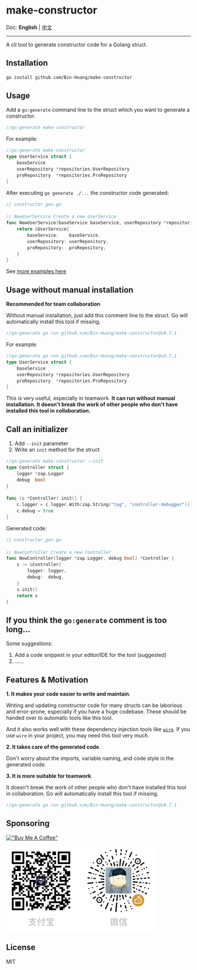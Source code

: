 # make-constructor

Doc: **English** | [中文](README_zh.md)

----------

A cli tool to generate constructor code for a Golang struct.

## Installation

```bash
go install github.com/Bin-Huang/make-constructor
```

## Usage

Add a `go:generate` command line to the struct which you want to generate a constructor.

```go
//go:generate make-constructor
```

For example:

```go
//go:generate make-constructor
type UserService struct {
	baseService
	userRepository *repositories.UserRepository
	proRepository  *repositories.ProRepository
}
```

After executing `go generate ./...` the constructor code generated:

```go
// constructor_gen.go

// NewUserService Create a new UserService
func NewUserService(baseService baseService, userRepository *repositories.UserRepository, proRepository *repositories.ProRepository) *UserService {
	return &UserService{
		baseService:    baseService,
		userRepository: userRepository,
		proRepository:  proRepository,
	}
}
```

See [more examples here](https://github.com/Bin-Huang/make-constructor/tree/master/test)

## Usage without manual installation

**Recommended for team collaboration**

Without manual installation, just add this comment line to the struct. Go will automatically install this tool if missing.

```go
//go:generate go run github.com/Bin-Huang/make-constructor@v0.7.1
```

For example:

```go
//go:generate go run github.com/Bin-Huang/make-constructor@v0.7.1
type UserService struct {
	baseService
	userRepository *repositories.UserRepository
	proRepository  *repositories.ProRepository
}
```

This is very useful, especially in teamwork. **It can run without manual installation. It doesn't break the work of other people who don't have installed this tool in collaboration.**

## Call an initializer

1. Add `--init` parameter
2. Write an `init` method for the struct

```go
//go:generate make-constructor --init
type Controller struct {
	logger *zap.Logger
	debug  bool
}

func (c *Controller) init() {
	c.logger = c.logger.With(zap.String("tag", "controller-debugger"))
	c.debug = true
}
```

Generated code:

```go
// constructor_gen.go

// NewController Create a new Controller
func NewController(logger *zap.Logger, debug bool) *Controller {
	s := &Controller{
		logger: logger,
		debug:  debug,
	}
	s.init()
	return s
}
```

## If you think the `go:generate` comment is too long...

Some suggestions:

1. Add a code snippest in your editor/IDE for the tool (suggested)
2. ......

## Features & Motivation

**1. It makes your code easier to write and maintain**.

Writing and updating constructor code for many structs can be laborious and error-prone, especially if you have a huge codebase. These should be handed over to automatic tools like this tool.

And it also works well with these dependency injection tools like [`wire`](https://github.com/google/wire). If you use `wire` in your project, you may need this tool very much.

**2. It takes care of the generated code**.

Don't worry about the imports, variable naming, and code style in the generated code.

**3. It is more suitable for teamwork**.

It doesn't break the work of other people who don't have installed this tool in collaboration. Go will automatically install this tool if missing.

```go
//go:generate go run github.com/Bin-Huang/make-constructor@v0.7.1
```

## Sponsoring

[!["Buy Me A Coffee"](https://www.buymeacoffee.com/assets/img/custom_images/orange_img.png)](https://buymeacoffee.com/benn)

![](./doc/donate.png)

## License

MIT
